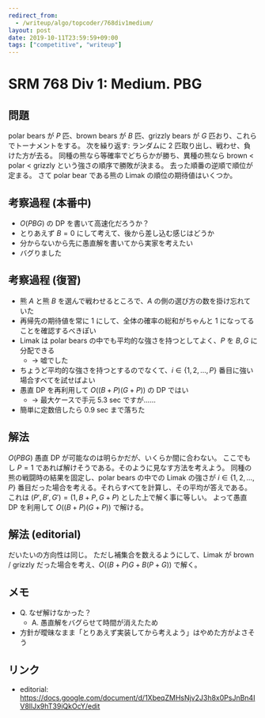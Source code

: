 ```yaml
---
redirect_from:
  - /writeup/algo/topcoder/768div1medium/
layout: post
date: 2019-10-11T23:59:59+09:00
tags: ["competitive", "writeup"]
---
```


# SRM 768 Div 1: Medium. PBG

## 問題

polar bears が $P$ 匹、brown bears が $B$ 匹、grizzly bears が $G$ 匹おり、これらでトーナメントをする。
次を繰り返す: ランダムに $2$ 匹取り出し、戦わせ、負けた方が去る。
同種の熊なら等確率でどちらかが勝ち、異種の熊なら brown $\lt$ polar $\lt$ grizzly という強さの順序で勝敗が決まる。
去った順番の逆順で順位が定まる。
さて polar bear である熊の Limak の順位の期待値はいくつか。

## 考察過程 (本番中)

-   $O(PBG)$ の DP を書いて高速化だろうか？
-   とりあえず $B = 0$ にして考えて、後から差し込む感じはどうか
-   分からないから先に愚直解を書いてから実家を考えたい
-   バグりました

## 考察過程 (復習)

-   熊 $A$ と熊 $B$ を選んで戦わせるところで、$A$ の側の選び方の数を掛け忘れていた
-   再帰先の期待値を常に $1$ にして、全体の確率の総和がちゃんと $1$ になってることを確認するべきぽい
-   Limak は polar bears の中でも平均的な強さを持つとしてよく、$P$ を $B, G$ に分配できる
    -   $\to$ 嘘でした
-   ちょうど平均的な強さを持つとするのでなくて、$i \in \lbrace 1, 2, \dots, P \rbrace$ 番目に強い場合すべてを試せばよい
-   愚直 DP を再利用して $O((B + P)(G + P))$ の DP ではい
    -   $\to$ 最大ケースで手元 $5.3$ sec ですが……
-   簡単に定数倍したら $0.9$ sec まで落ちた

## 解法

$O(PBG)$ 愚直 DP が可能なのは明らかだが、いくらか間に合わない。
ここでもし $P = 1$ であれば解けそうである。そのように見なす方法を考えよう。
同種の熊の戦闘時の結果を固定し、polar bears の中での Limak の強さが $i \in \lbrace 1, 2, \dots, P \rbrace$ 番目だった場合を考える。それらすべてを計算し、その平均が答えである。
これは $(P', B', G') = (1, B + P, G + P)$ とした上で解く事に等しい。
よって愚直 DP を利用して $O((B + P)(G + P))$ で解ける。

## 解法 (editorial)

だいたいの方向性は同じ。
ただし補集合を数えるようにして、Limak が brown / grizzly だった場合を考え、$O((B + P)G + B(P + G))$ で解く。

## メモ

-   Q. なぜ解けなかった？
    -   A. 愚直解をバグらせて時間が消えたため
-   方針が曖昧なまま「とりあえず実装してから考えよう」はやめた方がよさそう

## リンク

-   editorial: <https://docs.google.com/document/d/1XbeqZMHsNjv2J3h8x0PsJnBn4IV8llJx9hT39iQkOcY/edit>
